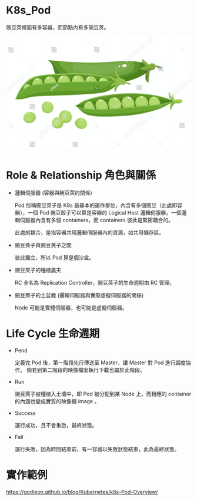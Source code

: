 # K8s_Pod
碗豆莢裡面有多容器，而節點內有多碗豆莢。

![pod](https://raw.githubusercontent.com/QueenieCplusplus/K8s_Pod/master/pod.png)

# Role & Relationship 角色與關係

* 邏輯伺服器 (容器與碗豆莢的關係)

    Pod 俗稱碗豆莢子是 K8s 最基本的運作單位，內含有多個碗豆（此處即容器），一個 Pod 碗豆殼子可以算是容器的 Logical Host 邏輯伺服器，一個邏輯伺服器內含有多個 containers，而 containers 彼此是緊密耦合的。

    此處的耦合，是指容器共用邏輯伺服器內的資源，如共用儲存區。

* 豌豆莢子與豌豆莢子之間

    彼此獨立，所以 Pod 算是個沙盒。
    
* 豌豆莢子的種植農夫

   RC 全名為 Replication Controller，豌豆莢子的生命週期由 RC 管理。

* 豌豆莢子的土盆栽 (邏輯伺服器與實際虛擬伺服器的關係)

    Node 可能是實體伺服器，也可能是虛擬伺服器。

# Life Cycle 生命週期

* Pend

  定義完 Pod 後，第一階段先行傳送至 Master，讓 Master 對 Pod 進行調度協作。
  倘若到第二階段的映像檔案執行下載也屬於此階段。

* Run 

  豌豆莢子被種植入土壤中，即 Pod 被分配到某 Node 上，而相應的 container 的內涵也變成實質的映像檔 image 。

* Success

  運行成功，且不會重啟，最終狀態。

* Fail

  運行失敗，因為時間結束前，有一容器以失敗狀態結束，此為最終狀態。


# 實作範例

  https://godleon.github.io/blog/Kubernetes/k8s-Pod-Overview/

